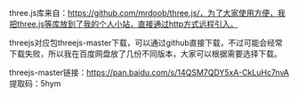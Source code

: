 three.js库来自：https://github.com/mrdoob/three.js/，为了大家使用方便，我把three.js等库放到了我的个人小站，直接通过http方式远程引入。

threejs对应包threejs-master下载，可以通过github直接下载，不过可能会经常下载失败，所以我在百度网盘放了几份不同版本，大家可以根据需要选择下载。

threejs-master链接：https://pan.baidu.com/s/14QSM7QDY5xA-CkLuHc7nvA
提取码：5hym
